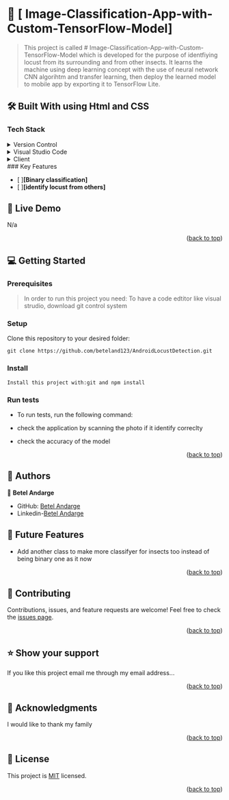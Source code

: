 
# :book: [ Image-Classification-App-with-Custom-TensorFlow-Model] <a name="about-project"></a>
> This project is called # Image-Classification-App-with-Custom-TensorFlow-Model which is developed for the purpose of identfiying locust from its surrounding
 and from other insects. It learns the machine using deep learning concept  with the use of neural network  CNN algorihtm and transfer learning, then deploy the learned model to mobile app by exporting it to TensorFlow Lite.
> 
## :hammer_and_wrench: Built With <a name="built-with"> using Html and CSS</a>
### Tech Stack <a name="tech-stack"></a>
<details>
  <summary>Version Control</summary>
  <ul>
    <li><a href="https://github.com/">Git Hub</a></li>
  </ul>
</details>
<details>
  <summary>Visual Studio Code</summary>
  <ul>
    <li><a href="https://code.visualstudio.com">Visual Studio Code</a></li>
  </ul>
</details>
<details>
  <summary>Client</summary>
  <ul>
    <li><a href="https://docs.python.org/3/">python</a></li>
    <li><a href="https://docs.oracle.com/en/java/">java</a></li>
    
  </ul>
</details>
### Key Features <a name="key-features"></a>
 
- [ ]**[Binary classification]**
- [ ]**[identify locust from others]**

## :rocket: Live Demo <a name="live-demo"></a>

N/a
<p align="right">(<a href="#readme-top">back to top</a>)</p>

## :computer: Getting Started <a name="getting-started"></a>

### Prerequisites
> In order to run this project you need: To have a code edtitor like visual strudio, download git control system

### Setup
Clone this repository to your desired folder:
```setup
git clone https://github.com/beteland123/AndroidLocustDetection.git

  ```
 ### Install
```install
Install this project with:git and npm install
  ```
### Run tests
- To run tests, run the following command:

- check the application by scanning the photo if it identify correclty
- check the accuracy of the model
<p align="right">(<a href="#readme-top">back to top</a>)</p>

<!-- AUTHORS -->

## :busts_in_silhouette: Authors <a name="authors"></a>

:bust_in_silhouette: **Betel Andarge**

- GitHub: [Betel Andarge](https://github.com/beteland123)
- Linkedin-[Betel Andarge](https://www.linkedin.com/in/betel-andarge-1b9446223)
## :telescope: Future Features <a name="future-features"></a>

- Add another class to make more classifyer for insects too instead of being binary one as it now


<p align="right">(<a href="#readme-top">back to top</a>)</p>
<!-- CONTRIBUTING -->

## :handshake: Contributing <a name="contributing"></a>

Contributions, issues, and feature requests are welcome!
Feel free to check the [issues page](../../issues/).

<p align="right">(<a href="#readme-top">back to top</a>)</p>
<!-- SUPPORT -->

## :star:️ Show your support <a name="support"></a>

If you like this project email me through my email address...
<p align="right">(<a href="#readme-top">back to top</a>)</p>
<!-- ACKNOWLEDGEMENTS -->

## :pray: Acknowledgments <a name="acknowledgements"></a>

I would like to thank my family
<p align="right">(<a href="#readme-top">back to top</a>)</p>
<!-- LICENSE -->

## :memo: License <a name="license"></a>

This project is [MIT](https://github.com/beteland123/Todo-list/blob/feature/todo-list-structure/LICENSE) licensed.
<p align="right">(<a href="#readme-top">back to top</a>)</p>



